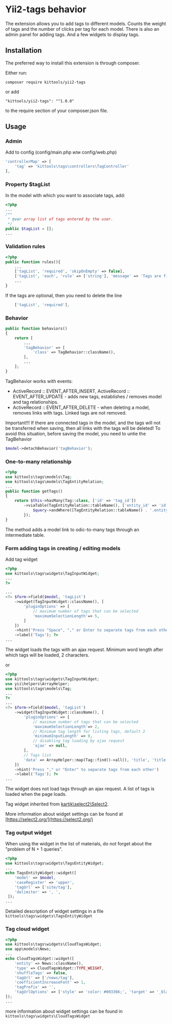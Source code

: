# Yii2-tags behavior

The extension allows you to add tags to different models. Counts the weight of tags and the number of clicks per tag 
for each model. There is also an admin panel for adding tags. And a few widgets to display tags.

## Installation

The preferred way to install this extension is through composer.

Either run:

```composer require kittools/yii2-tags```

or add

```"kittools/yii2-tags": "^1.0.0"```

to the require section of your composer.json file.

## Usage

### Admin

Add to config (config/main.php или config/web.php)

```php
'controllerMap' => [
    'tag' => 'kittools\tags\controllers\TagController'
],
```

### Property $tagList

In the model with which you want to associate tags, add:

```php
<?php
...
/**
 * @var array list of tags entered by the user.
 */
public $tagList = [];
...
```

### Validation rules
```php
<?php
public function rules(){
    ...
    ['tagList', 'required', 'skipOnEmpty' => false],
    ['tagList', 'each', 'rule' => ['string'], 'message' => 'Tags are filled incorrectly.'],
    ...
}
```

If the tags are optional, then you need to delete the line

```php
    ['tagList', 'required'],
```

### Behavior

```php
public function behaviors()
{
    return [
        ...
        'tagBehavior' => [
            'class' => TagBehavior::className(),
        ],
        ...
    ];
}
```

TagBehavior works with events:
- ActiveRecord :: EVENT_AFTER_INSERT, ActiveRecord :: EVENT_AFTER_UPDATE - adds new tags, establishes / removes model 
and tag relationships.
- ActiveRecord :: EVENT_AFTER_DELETE - when deleting a model, removes links with tags. Linked tags are not removed.

Important!!! If there are connected tags in the model, and the tags will not be transferred when saving, then all links 
with the tags will be deleted!
To avoid this situation, before saving the model, you need to untie the TagBehavior

```php
$model->detachBehavior('tagBehavior');
``` 
    

### One-to-many relationship

```php
<?php
use kittools\tags\models\Tag;
use kittools\tags\models\TagEntityRelation;
...
public function getTags()
{
    return $this->hasMany(Tag::class, ['id' => 'tag_id'])
        ->viaTable(TagEntityRelation::tableName(), ['entity_id' => 'id'], function($query){
            $query->andWhere([TagEntityRelation::tableName() . '.entity' => static::class]);
        });
}
```

The method adds a model link to odic-to-many tags through an intermediate table.


### Form adding tags in creating / editing models

Add tag widget

```php
<?php
use kittools\tags\widgets\TagInputWidget;
...
?>

...
<?= $form->field($model, 'tagList')
    ->widget(TagInputWidget::className(), [
        'pluginOptions' => [
            // maximum number of tags that can be selected
            'maximumSelectionLength'=> 5,
        ]
    ])
    ->hint('Press "Space", "," or Enter to separate tags from each other.')
    ->label('Tags'); ?>
...

```

The widget loads the tags with an ajax request. Minimum word length after which tags will be loaded, 2 characters.

or

```php
<?php
use kittools\tags\widgets\TagInputWidget;
use yii\helpers\ArrayHelper;
use kittools\tags\models\Tag;
...
?>
...
<?= $form->field($model, 'tagList')
    ->widget(TagInputWidget::className(), [
        'pluginOptions' => [
            // maximum number of tags that can be selected
            'maximumSelectionLength'=> 2,
            // Minimum tag length for listing tags, default 2
            'minimumInputLength' => 0,
            // disabling tag loading by ajax request
            'ajax' => null,
        ],
        // Tags list
        'data' => ArrayHelper::map(Tag::find()->all(), 'title', 'title')
    ])
    ->hint('Press "," or "Enter" to separate tags from each other')
    ->label('Tags'); ?>
...

```

The widget does not load tags through an ajax request. A list of tags is loaded when the page loads.

Tag widget inherited from [kartik\select2\Select2](http://demos.krajee.com/widget-details/select2).

More information about widget settings can be found at [https://select2.org/](https://select2.org/)

### Tag output widget

When using the widget in the list of materials, do not forget about the "problem of N + 1 queries".

```php
<?php
use kittools\tags\widgets\TagsEntityWidget;
...
echo TagsEntityWidget::widget([
    'model' => $model,
    'caseRegister' => 'upper',
    'tagUrl' => ['site/tag'],
    'delimiter' => ', ',
 ]);
...

```
Detailed description of widget settings in a file ```kittools\tags\widgets\TagsEntityWidget```

### Tag cloud widget

```php
<?php
use kittools\tags\widgets\CloudTagsWidget;
use app\models\News;
...
echo CloudTagsWidget::widget([
    'entity' => News::className(),
    'type' => CloudTagsWidget::TYPE_WEIGHT,
    'shuffleTags' => false,
    'tagUrl' => ['/news/tag'],
    'coefficientIncreaseFont' => 1,
    'tagPrefix' => '',
    'tagUrlOptions' => ['style' => 'color: #003366;', 'target' => '_blank']
]);
...
```

more information about widget settings can be found in ```kittools\tags\widgets\CloudTagsWidget```